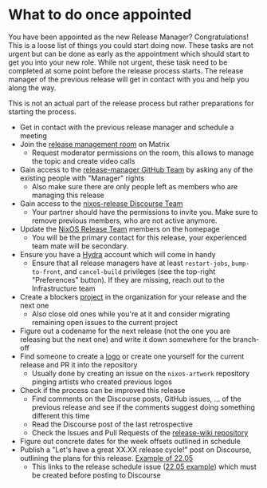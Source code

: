 # What to do once appointed

You have been appointed as the new Release Manager? Congratulations!
This is a loose list of things you could start doing now.
These tasks are not urgent but can be done as early as the appointment which should start to get you into your new role.
While not urgent, these task need to be completed at some point before the release process starts.
The release manager of the previous release will get in contact with you and help you along the way.

This is not an actual part of the release process but rather preparations for starting the process.

- Get in contact with the previous release manager and schedule a meeting
- Join the [release management room](https://matrix.to/#/#nixos-release-management:nixos.org) on Matrix
	- Request moderator permissions on the room, this allows to manage the topic and create video calls
- Gain access to the [release-manager GitHub Team](https://github.com/orgs/NixOS/teams/nixos-release-managers/members) by asking any of the existing people with "Manager" rights
	- Also make sure there are only people left as members who are managing this release
- Gain access to the [nixos-release Discourse Team](https://discourse.nixos.org/g/nixos-release)
  - Your partner should have the permissions to invite you. Make sure to remove previous members, who are not active anymore.
- Update the [NixOS Release Team](https://github.com/NixOS/nixos-homepage/blob/master/community/teams/nixos-release.tt) members on the homepage
	- You will be the primary contact for this release, your experienced team mate will be secondary.
- Ensure you have a [Hydra](https://hydra.nixos.org/) account which will come in handy
	- Ensure that all release managers have at least `restart-jobs`, `bump-to-front`, and `cancel-build` privileges (see the top-right "Preferences" button). If they are missing, reach out to the Infrastructure team
- Create a blockers [project](https://github.com/orgs/NixOS/projects) in the organization for your release and the next one
	- Also close old ones while you're at it and consider migrating remaining open issues to the current project
- Figure out a codename for the next release (not the one you are releasing but the next one) and write it down somewhere for the branch-off
- Find someone to create a [logo](https://github.com/NixOS/nixos-artwork/tree/master/releases) or create one yourself for the current release and PR it into the repository
	- Usually done by creating an issue on the `nixos-artwork` repository pinging artists who created previous logos
- Check if the process can be improved this release
	- Find comments on the Discourse posts, GitHub issues, … of the previous release and see if the comments suggest doing something different this time
	- Read the Discourse post of the last retrospective
	- Check the Issues and Pull Requests of the [release-wiki repository](https://github.com/NixOS/release-wiki)
- Figure out concrete dates for the week offsets outlined in schedule
- Publish a "Let's have a great XX.XX release cycle!" post on Discourse, outlining the plans for this release. [Example of 22.05](https://discourse.nixos.org/t/lets-have-a-great-22-05-release-cycle/18357)
	- This links to the release schedule issue ([22.05 example](https://github.com/NixOS/nixpkgs/issues/165792)) which must be created before posting to Discourse
